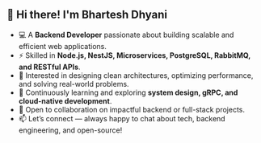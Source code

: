 ## 👋 Hi there! I'm Bhartesh Dhyani  

- 💻 A **Backend Developer** passionate about building scalable and efficient web applications.  
- ⚡ Skilled in **Node.js, NestJS, Microservices, PostgreSQL, RabbitMQ, and RESTful APIs**.  
- 🚀 Interested in designing clean architectures, optimizing performance, and solving real-world problems.  
- 🌱 Continuously learning and exploring **system design, gRPC, and cloud-native development**.  
- 🤝 Open to collaboration on impactful backend or full-stack projects.  
- 📫 Let’s connect — always happy to chat about tech, backend engineering, and open-source!  

